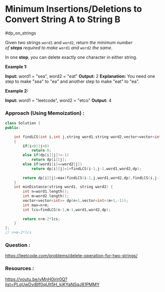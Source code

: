 # Minimum Insertions/Deletions to Convert String A to String B
#dp_on_strings

Given two strings `word1` and `word2`, return _the minimum number of **steps** required to make_ `word1` _and_ `word2` _the same_.

In one **step**, you can delete exactly one character in either string.

**Example 1:**

**Input:** word1 = "sea", word2 = "eat"
**Output:** 2
**Explanation:** You need one step to make "sea" to "ea" and another step to make "eat" to "ea".

**Example 2:**

**Input:** word1 = "leetcode", word2 = "etco"
**Output:** 4


### Approach (Using Memoization) :

```cpp
class Solution {
public:
    
    int findLCS(int i,int j,string word1,string word2,vector<vector<int>> &dp)
    {
        if(i<0||j<0)
            return 0;
        else if(dp[i][j]!=-1)
            return dp[i][j];
        else if(word1[i]==word2[j])
            return dp[i][j]=1+findLCS(i-1,j-1,word1,word2,dp);
        
        return dp[i][j]=max(findLCS(i-1,j,word1,word2,dp),findLCS(i,j-1,word1,word2,dp));
    }
    int minDistance(string word1, string word2) {
        int n=word1.length();
        int m=word2.length();
        vector<vector<int>> dp(n+1,vector<int>(m+1,-1));
        int max=n+m;
        int lcs=findLCS(n-1,m-1,word1,word2,dp);
        
        return n+m-2*lcs;
    }
};
// n+m-2*lcs
```


### Question :
https://leetcode.com/problems/delete-operation-for-two-strings/

### Resources :
https://youtu.be/yMnH0jrir0Q?list=PLgUwDviBIf0qUlt5H_kiKYaNSqJ81PMMY